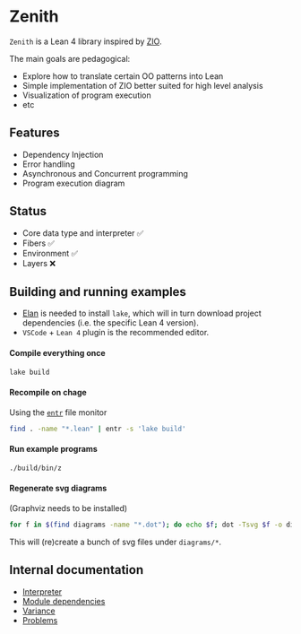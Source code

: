 # Zenith

`Zenith` is a Lean 4 library inspired by [ZIO](https://zio.dev/).

The main goals are pedagogical:

* Explore how to translate certain OO patterns into Lean
* Simple implementation of ZIO better suited for high level analysis
* Visualization of program execution
* etc

## Features

* Dependency Injection
* Error handling
* Asynchronous and Concurrent programming
* Program execution diagram

## Status

* Core data type and interpreter ✅
* Fibers ✅
* Environment ✅
* Layers ❌

## Building and running examples

* [Elan](https://github.com/leanprover/elan) is needed to install `lake`, which will in turn download project dependencies (i.e. the specific Lean 4 version).
* `VSCode` + `Lean 4` plugin is the recommended editor.

#### Compile everything once

```bash
lake build
```

#### Recompile on chage

Using the [`entr`](https://github.com/clibs/entr) file monitor

```bash
find . -name "*.lean" | entr -s 'lake build'
```

#### Run example programs

```bash
./build/bin/z
```

#### Regenerate svg diagrams

(Graphviz needs to be installed)

```bash
for f in $(find diagrams -name "*.dot"); do echo $f; dot -Tsvg $f -o diagrams/$(basename $f .dot).svg; done
```

This will (re)create a bunch of svg files under `diagrams/*`.

## Internal documentation

* [Interpreter](docs/run-loop.md)
* [Module dependencies](docs/module-dependencies.md)
* [Variance](docs/variance.md)
* [Problems](docs/Problems.md)
